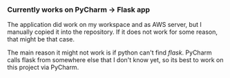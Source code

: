 ### Currently works on PyCharm -> Flask app

The application did work on my workspace and as AWS server, but I manually copied it into the repository. If it does not work for some reason, that might be that case.

The main reason it might not work is if python can't find *flask*. PyCharm calls flask from somewhere else that I don't know yet, so its best to work on this project via PyCharm.
